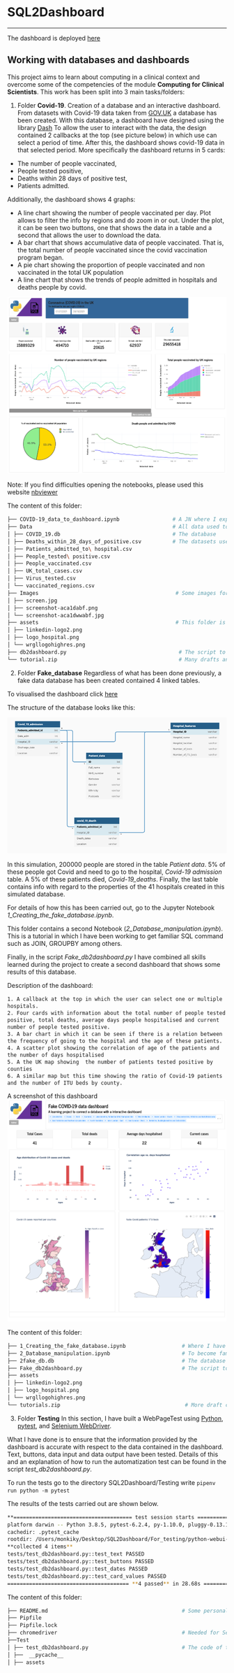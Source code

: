 
# SQL2Dashboard
****

The dashboard is deployed [here](https://db2dashboardcovid.herokuapp.com/)


## Working with databases and dashboards
This project aims to learn about computing in a clinical context and overcome some of the competencies of the module **Computing for Clinical Scientists**.
This work has been split into 3 main tasks/folders:

1. Folder **Covid-19**. Creation of a database and an interactive dashboard.
From datasets with Covid-19 data taken from [GOV.UK](https://coronavirus.data.gov.uk/)
a database has been created. With this database, a dashboard have designed using the library [Dash](https://dash.plotly.com/)
To allow the user to interact with the data, the design contained 2 callbacks at the top (see picture below)
in which use can select a period of time. After this, the dashboard shows covid-19 data in that selected period.
More specifically  the dashboard returns in 5 cards:

  * The number of people vaccinated,
  * People tested positive,
  * Deaths within 28 days of positive test, 
  * Patients admitted.
  
Additionally, the dashboard shows 4 graphs:

  * A line chart showing the number of people vaccinated per day. Plot allows to filter the info by regions and do zoom in or out. Under the plot, it can be seen two buttons, one that shows the data in a table and a second that allows the user to download the data.
  * A bar chart that shows accumulative data of people vaccinated. That is, the total number of people vaccinated since the covid vaccination program began.
  *  A pie chart showing the proportion of people vaccinated and non vaccinated in the total UK population
  *  A line chart that shows the trends of  people admitted in hospitals and deaths people by covid. 

![Alt text](https://github.com/Manuel-DominguezCBG/SQL2Dashboard/blob/main/Covid-19/Images/1.png "")


Note: If you find difficulties opening the notebooks, please used this website [nbviewer](https://nbviewer.jupyter.org/)

The content of this folder:
```sh
├── COVID-19_data_to_dashboard.ipynb                 # A JN where I explain how to create a database from CSV files
├── Data                                             # All data used to create this  COVID_19.db database
│ ├── COVID_19.db                                    # The database
│ ├── Deaths_within_28_days_of_positive.csv          # The datasets used to populate the database:
│ ├── Patients_admitted_to\ hospital.csv
│ ├── People_tested\ positive.csv
│ ├── People_vaccinated.csv
│ ├── UK_total_cases.csv
│ ├── Virus_tested.csv
│ └── vaccinated_regions.csv
├── Images                                            # Some images for the notebooks
│ ├── screen.jpg
│ ├── screenshot-aca1dabf.png
│ └── screenshot-aca1dwwabf.jpg
├── assets                                            # This folder is needed to design the dashboard
│ ├── linkedin-logo2.png
│ ├── logo_hospital.png
│ └── wrgllogohighres.png
├── db2dashboard.py                                    # The script to created the dashboard
└── tutorial.zip                                       # Many drafts and tutorial used to learn
```

2.  Folder **Fake_database** Regardless of what has been done previously, a fake data database has been created contained 4 linked tables.


To visualised the dashboard click [here](https://fakecoviddb.herokuapp.com/) 



The structure of the database looks like this: 

![Alt text](https://github.com/Manuel-DominguezCBG/SQL2Dashboard/blob/main/Covid-19/Images/68747470733a2f2f6769746875622e636f6d2f4d616e75656c2d446f6d696e6775657a4342472f53514c3244617368626f6172642f626c6f622f6d61696e2f436f7669642d31392f496d616765732f53637265656e73686f74253230323032312d30362d3031253230617425323031302e30302e32362e70.png?raw=true "")


In this simulation, 200000 people are stored in the table *Patient data*. 5% of these people got Covid and need to go to the hospital, *Covid-19 admission* table.
A 5% of these patients died, *Covid-19_deaths*. Finally, the last table contains info with regard to the properties of the 41 hospitals created in this simulated database.

For details of how this has been carried out, go to the Jupyter Notebook *1_Creating_the_fake_database.ipynb*. 

This folder contains a second Notebook (*2_Database_manipulation.ipynb*). This is a tutorial in which I have been working to get familiar SQL command such as JOIN, GROUPBY among others. 

Finally, in the script *Fake_db2dashboard.py* I have combined all skills learned during the project to create a second dashboard that shows some results of this database. 

Description of the dashboard:

    1. A callback at the top in which the user can select one or multiple hospitals.
    2. Four cards with information about the total number of people tested positive, total deaths, average days people hospitalised and current number of people tested positive.
    3. A bar chart in which it can be seen if there is a relation between the frequency of going to the hospital and the age of these patients.
    4. A scatter plot showing the correlation of age of the patients and the number of days hospitalised
    5. A the UK map showing  the number of patients tested positive by counties
    6. A similar map but this time showing the ratio of Covid-19 patients and the number of ITU beds by county.

A screenshot of this dashboard
![Alt text](https://github.com/Manuel-DominguezCBG/SQL2Dashboard/blob/main/Covid-19/Images/2.png "")

The content of this folder:
```sh
├── 1_Creating_the_fake_database.ipynb                  # Where I have created the fake data and create the database
├── 2_Database_manipulation.ipynb                       # To become familiar with SQL commands (a personal tutorial)
├── 2fake_db.db                                         # The database 
├── Fake_db2dashboard.py                                # The script to created the dashboard
├── assets
│ ├── linkedin-logo2.png
│ ├── logo_hospital.png
│ └── wrgllogohighres.png
└── tutorials.zip                                        # More draft code and tutorial to practice
```


3. Folder **Testing**
In this section, I have built a WebPageTest using [Python](https://blog.testproject.io/2019/05/16/python-testing-framework-pros-cons/), [pytest](https://blog.testproject.io/2019/07/16/python-test-automation-project-using-pytest/), and [Selenium WebDriver](https://blog.testproject.io/2017/11/28/inside-selenium-webdriver/).

What I have done is to ensure that the information provided by the dashboard is accurate with respect to the data contained in the dashboard. Text, buttons, data input and data output have been tested. Details of this and an explanation of how to run the automatization test can be found in the script  *test_db2dashboard.py*. 

To run the tests go to  the directory SQL2Dashboard/Testing write ```pipenv run python -m pytest```

The results of the tests carried out are shown below.

```sh
**====================================== test session starts =======================================**
platform darwin -- Python 3.8.5, pytest-6.2.4, py-1.10.0, pluggy-0.13.1 -- /Users/monkiky/.local/share/virtualenvs/python-webui-testing-JXNJ2lAn/bin/python
cachedir: .pytest_cache
rootdir: /Users/monkiky/Desktop/SQL2Dashboard/For_testing/python-webui-testing
**collected 4 items**
tests/test_db2dashboard.py::test_text PASSED
tests/test_db2dashboard.py::test_buttons PASSED
tests/test_db2dashboard.py::test_dates PASSED
tests/test_db2dashboard.py::test_card_values PASSED
======================================= **4 passed** in 28.68s =======================================
```
The content of this folder:
```sh
├── README.md                                           # Some personal reflections that are arised during and after the work of this project 
├── Pipfile
├── Pipfile.lock
├── chromedriver                                        # Needed for Selenium to automatized the tests
├──Test
│ ├── test_db2dashboard.py                              # The code of the tests
│ ├──  __pycache__
│ ├── assets
```

